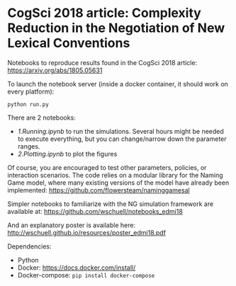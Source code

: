 # CogSci 2018 article: Complexity Reduction in the Negotiation of New Lexical Conventions
Notebooks to reproduce results found in the CogSci 2018 article: https://arxiv.org/abs/1805.05631

To launch the notebook server (inside a docker container, it should work on every platform):
```
python run.py
```

There are 2 notebooks:
* *1.Running.ipynb* to run the simulations. Several hours might be needed to execute everything, but you can change/narrow down the parameter ranges.
* *2.Plotting.ipynb* to plot the figures

Of course, you are encouraged to test other parameters, policies, or interaction scenarios. The code relies on a modular library for the Naming Game model, where many existing versions of the model have already been implemented: https://github.com/flowersteam/naminggamesal

Simpler notebooks to familiarize with the NG simulation framework are available at: https://github.com/wschuell/notebooks_edmi18

And an explanatory poster is available here: http://wschuell.github.io/resources/poster_edmi18.pdf

Dependencies:
* Python
* Docker: https://docs.docker.com/install/
* Docker-compose: `pip install docker-compose`

